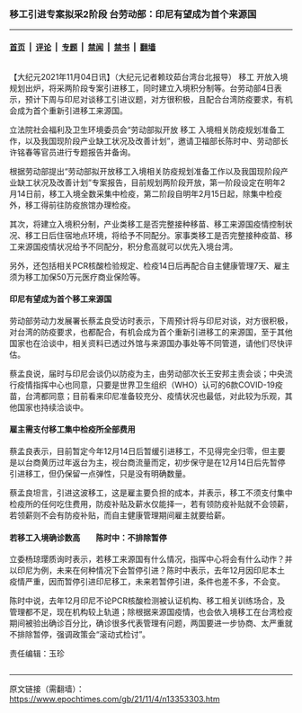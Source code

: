 ### 移工引进专案拟采2阶段 台劳动部：印尼有望成为首个来源国

---

#### [首页](../../../..?n13353303) &nbsp;|&nbsp; [评论](../../../../../epoch-comment?n13353303) &nbsp;|&nbsp; [专题](../../../../../epoch-special?n13353303) &nbsp;|&nbsp; [禁闻](../../../../../epoch-news?n13353303) &nbsp;|&nbsp; [禁书](../../../../../books?n13353303) &nbsp;|&nbsp; [翻墙](https://github.com/gfw-breaker/nogfw/blob/master/README.md?n13353303)


<div class="column" id="artbody" itemprop="articleBody">
 <!-- article content begin -->
 <p>
  【大纪元2021年11月04日讯】（大纪元记者赖玟茹台湾台北报导）
  <ok href="https://www.epochtimes.com/gb/tag/%E7%A7%BB%E5%B7%A5.html">
   移工
  </ok>
  开放入境规划出炉，将采两阶段专案引进移工，同时建立入境积分制等。台劳动部4日表示，预计下周与印尼对谈移工引进议题，对方很积极，且配合台湾防疫要求，有机会成为首个重新引进移工来源国。
 </p>
 <p>
  立法院社会福利及卫生环境委员会“劳动部拟开放
  <ok href="https://www.epochtimes.com/gb/tag/%E7%A7%BB%E5%B7%A5.html">
   移工
  </ok>
  入境相关防疫规划准备工作，以及我国现阶段产业缺工状况及改善计划”，邀请卫福部长陈时中、劳动部长许铭春等官员进行专题报告并备询。
 </p>
 <p>
  根据劳动部提出“劳动部拟开放移工入境相关防疫规划准备工作以及我国现阶段产业缺工状况及改善计划”专案报告，目前规划两阶段开放，第一阶段设定在明年2月14日前，移工入境全数采集中检疫，第二阶段自明年2月15日起，除集中检疫外，移工得前往防疫旅馆办理检疫。
 </p>
 <p>
  其次，将建立入境积分制，产业类移工是否完整接种移苗、移工来源国疫情控制状况、移工日后住宿地点环境，将给予不同配分。家事类移工是否完整接种疫苗、移工来源国疫情状况给予不同配分，积分愈高就可以优先入境台湾。
 </p>
 <p>
  另外，还包括相关PCR核酸检验规定、检疫14日后再配合自主健康管理7天、雇主须为移工加保50万元医疗商业保险等。
 </p>
 <h4>
  印尼有望成为首个移工来源国
 </h4>
 <p>
  劳动部劳动力发展署长蔡孟良受访时表示，下周预计将与印尼对谈，对方很积极，对台湾的防疫要求，也都配合，有机会成为首个重新引进移工的来源国，至于其他国家也在洽谈中，相关资料已透过外馆与来源国办事处等不同管道，请他们尽快评估。
 </p>
 <p>
  蔡孟良说，届时与印尼会谈仍以防疫为主，由劳动部次长王安邦主责会谈；中央流行疫情指挥中心也同意，只要是世界卫生组织（WHO）认可的6款COVID-19疫苗，台湾都同意；目前看来印尼准备较充分、疫情状况也最低，对此较为乐观，其他国家也持续洽谈中。
 </p>
 <h4>
  雇主需支付移工集中检疫所全部费用
 </h4>
 <p>
  蔡孟良表示，目前暂定今年12月14日后暂缓引进移工，不见得完全归零，但主要是以台商黄历过年返台为主，视台商流量而定，初步保守是在12月14日后先暂停引进移工，但仍保留一点弹性，只是没有明确数量。
 </p>
 <p>
  蔡孟良坦言，引进这波移工，这是雇主要负担的成本，并表示，移工不须支付集中检疫所的任何吃住费用，防疫补贴及薪水仅能择一，若有领防疫补贴就不会领薪，若领薪则不会有防疫补贴，而自主健康管理期间雇主就要给薪。
 </p>
 <h4>
  若移工入境确诊数高　　陈时中：不排除暂停
 </h4>
 <p>
  立委杨琼璎质询时表示，若移工来源国有什么情况，指挥中心将会有什么动作？并以印尼为例，未来在何种情况下会暂停引进？陈时中表示，去年12月因印尼本土疫情严重，因而暂停引进印尼移工，未来若暂停引进，条件也差不多，不会变。
 </p>
 <p>
  陈时中说，去年12月印尼不论PCR核酸检测被认证机构、移工相关训练场合，及管理都不足，现在机构较上轨道；除根据来源国疫情，也会依入境移工在台湾检疫期间被验出确诊百分比，确诊很多代表管理有问题，两国要进一步协商、太严重就不排除暂停，强调政策会“滚动式检讨”。
 </p>
 <p>
  责任编辑：玉珍
 </p>
 <!-- article content end -->
</div>


---

原文链接（需翻墙）：https://www.epochtimes.com/gb/21/11/4/n13353303.htm